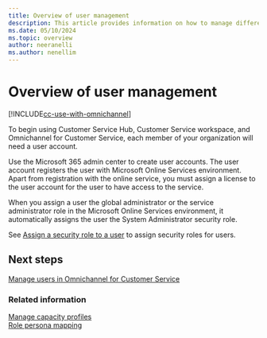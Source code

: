 ```yaml
---
title: Overview of user management
description: This article provides information on how to manage different user types in Dynamics 365 Customer Service apps.
ms.date: 05/10/2024
ms.topic: overview
author: neeranelli
ms.author: nenellim
---
```


# Overview of user management

[!INCLUDE[cc-use-with-omnichannel](../../includes/cc-use-with-omnichannel.md)]

To begin using Customer Service Hub, Customer Service workspace, and Omnichannel for Customer Service, each member of your organization will need a user account.

Use the Microsoft 365 admin center to create user accounts. The user account registers the user with Microsoft Online Services environment. Apart from registration with the online service, you must assign a license to the user account for the user to have access to the service.

When you assign a user the global administrator or the service administrator role in the Microsoft Online Services environment, it automatically assigns the user the System Administrator security role.

See [Assign a security role to a user](/power-platform/admin/assign-security-roles) to assign security roles for users.

## Next steps

[Manage users in Omnichannel for Customer Service](../administer/users-user-profiles.md)  

### Related information

[Manage capacity profiles](../administer/capacity-profiles.md)  
[Role persona mapping](../administer/role-persona-mapping.md)  
